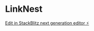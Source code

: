 # LinkNest

[Edit in StackBlitz next generation editor ⚡️](https://stackblitz.com/~/github.com/SabeerJuniad/LinkNest)
